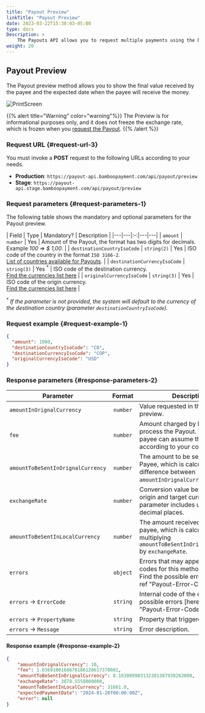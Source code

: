 ```yaml
---
title: "Payout Preview"
linkTitle: "Payout Preview"
date: 2023-03-22T15:30:03-05:00
type: docs
Description: >
    The Payouts API allows you to request multiple payments using the balance available in your account.
weight: 20
---
```


## Payout Preview
The Payout preview method allows you to show the final value received by the payee and the expected date when the payee will receive the money.

![PrintScreen](/assets/Payouts/Payouts12_en.png)

{{% alert title="Warning" color="warning"%}}
The Preview is for informational purposes only, and it does not freeze the exchange rate, which is frozen when you [request the Payout](using-payouts-api.html).
{{% /alert %}}

### Request URL {#request-url-3}
You must invoke a **POST** request to the following URLs according to your needs.

* **Production**: `https://payout-api.bamboopayment.com/api/payout/preview`
* **Stage**: `https://payout-api.stage.bamboopayment.com/api/payout/preview`

### Request parameters {#request-parameters-1}
The following table shows the mandatory and optional parameters for the Payout preview.

| Field | Type | Mandatory? | Description |
|---|---|:-:|---|---|
| `amount` | `number` | Yes | Amount of the Payout, the format has two digits for decimals.<br>Example _100_ => _$ 1,00_. |
| `destinationCountryIsoCode` | `string(2)` | Yes | ISO code of the country in the format `ISO 3166-2`.<br>[List of countries available for Payouts](../overview.html#coverage). |
| `destinationCurrencyIsoCode` | `string(3)` | Yes <sup>*</sup> | ISO code of the destination currency.<br>[Find the currencies list here](../payouts-api/variables.html#currencies) |
| `originalCurrencyIsoCode` | `string(3)` | Yes | ISO code of the origin currency.<br>[Find the currencies list here](../payouts-api/variables.html#currencies) |

<sup>*</sup> _If the parameter is not provided, the system will default to the currency of the destination country (parameter `destinationCountryIsoCode`)._

### Request example {#request-example-1}
```json
{
  "amount": 1000,
  "destinationCountryIsoCode": "CO",
  "destinationCurrencyIsoCode": "COP",
  "originalCurrencyIsoCode": "USD"
}
```
### Response parameters {#response-parameters-2}

| Parameter | Format | Description |
|---|:-:|---|
| `amountInOrignalCurrency` | `number` | Value requested in the Payout preview. |
| `fee` | `number` | Amount charged by Bamboo to process the Payout. You or the payee can assume the fee according to your contract. |
| `amountToBeSentInOrignalCurrency` | `number` | The amount to be sent to the Payee, which is calculated as the difference between `amountInOrignalCurrency` and `fee`. |
| `exchangeRate` | `number` | Conversion value between the origin and target currencies. This parameter includes up to `5` decimal places. |
| `amountToBeSentInLocalCurrency` | `number` | The amount received by the payee, which is calculated by multiplying `amountToBeSentInOriginalCurrency` by `exchangeRate`.|
| `errors` | `object` | Errors that may appear. The error codes for this method start with `6`.<br>Find the possible errors [here]({{< ref "Payout-Error-Codes.md">}}). |
| `errors` → `ErrorCode` | `string` | Internal code of the error. Find the possible errors [here]({{< ref "Payout-Error-Codes.md">}}). |
| `errors` → `PropertyName` | `string` | Property that triggered the error. |
| `errors` → `Message` | `string` | Error description. |

#### Response example {#response-example-2}
```json
{
    "amountInOrignalCurrency": 10,
    "fee": 1.8369100168676186120617370001,
    "amountToBeSentInOrignalCurrency": 8.163089983132381387938263000,
    "exchangeRate": 3878.5558000000,
    "amountToBeSentInLocalCurrency": 31661.0,
    "expectedPaymentDate": "2024-01-26T00:00:00Z",
    "error": null
}
```